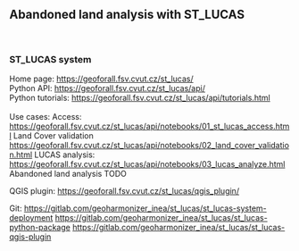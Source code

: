 ## Abandoned land analysis with ST_LUCAS 
<br>

### ST_LUCAS system
Home page: https://geoforall.fsv.cvut.cz/st_lucas/ 
<br>
Python API: https://geoforall.fsv.cvut.cz/st_lucas/api/ 
<br>
Python tutorials: https://geoforall.fsv.cvut.cz/st_lucas/api/tutorials.html 
<br>
<br>
Use cases: 
Access: https://geoforall.fsv.cvut.cz/st_lucas/api/notebooks/01_st_lucas_access.html 
Land Cover validation https://geoforall.fsv.cvut.cz/st_lucas/api/notebooks/02_land_cover_validation.html 
LUCAS analysis: https://geoforall.fsv.cvut.cz/st_lucas/api/notebooks/03_lucas_analyze.html 
Abandoned land analysis TODO

QGIS plugin: https://geoforall.fsv.cvut.cz/st_lucas/qgis_plugin/ 

Git: 
https://gitlab.com/geoharmonizer_inea/st_lucas/st_lucas-system-deployment 
https://gitlab.com/geoharmonizer_inea/st_lucas/st_lucas-python-package
https://gitlab.com/geoharmonizer_inea/st_lucas/st_lucas-qgis-plugin 

